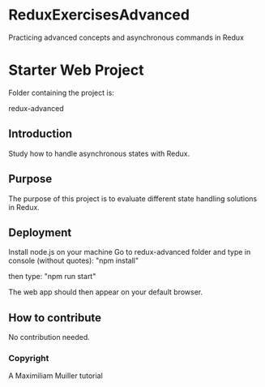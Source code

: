 # ReduxExercisesAdvanced
Practicing advanced concepts and asynchronous commands in Redux

# Starter Web Project

Folder containing the project is: 

redux-advanced

## Introduction

Study how to handle asynchronous states with Redux. 

## Purpose

The purpose of this project is to evaluate different state handling solutions in Redux.

## Deployment

Install node.js on your machine
Go to redux-advanced folder and type in console (without quotes):
"npm install"

then type:
"npm run start"

The web app should then appear on your default browser.
## How to contribute

No contribution needed.

### Copyright
A Maximiliam Muiller tutorial

